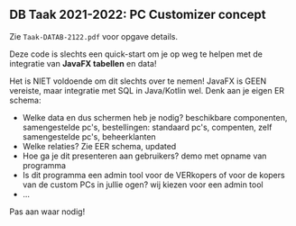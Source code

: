 
## DB Taak 2021-2022: PC Customizer concept

Zie `Taak-DATAB-2122.pdf` voor opgave details.

Deze code is slechts een quick-start om je op weg te helpen met de integratie van **JavaFX tabellen** en data!

Het is NIET voldoende om dit slechts over te nemen! JavaFX is GEEN vereiste, maar integratie met SQL in Java/Kotlin wel.
Denk aan je eigen ER schema:

- Welke data en dus schermen heb je nodig?
  beschikbare componenten, samengestelde pc's, bestellingen: standaard pc's, compenten, zelf samengestelde pc's, beheerklanten
- Welke relaties?
  Zie EER schema, updated
- Hoe ga je dit presenteren aan gebruikers?
  demo met opname van programma
- Is dit programma een admin tool voor de VERkopers of voor de kopers van de custom PCs in jullie ogen? 
  wij kiezen voor een admin tool
- ...

Pas aan waar nodig!
